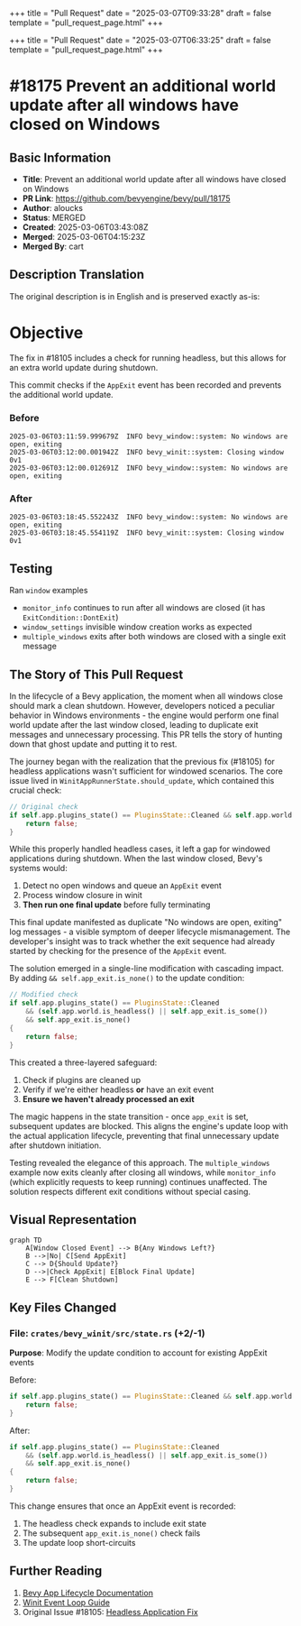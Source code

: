 +++
title = "Pull Request"
date = "2025-03-07T09:33:28"
draft = false
template = "pull_request_page.html"
+++

+++
title = "Pull Request"
date = "2025-03-07T06:33:25"
draft = false
template = "pull_request_page.html"
+++

# #18175 Prevent an additional world update after all windows have closed on Windows

## Basic Information
- **Title**: Prevent an additional world update after all windows have closed on Windows
- **PR Link**: https://github.com/bevyengine/bevy/pull/18175
- **Author**: aloucks
- **Status**: MERGED
- **Created**: 2025-03-06T03:43:08Z
- **Merged**: 2025-03-06T04:15:23Z
- **Merged By**: cart

## Description Translation
The original description is in English and is preserved exactly as-is:

# Objective

The fix in #18105 includes a check for running headless, but this allows for an extra world update during shutdown.

This commit checks if the `AppExit` event has been recorded and prevents the additional world update.

### Before

```
2025-03-06T03:11:59.999679Z  INFO bevy_window::system: No windows are open, exiting    
2025-03-06T03:12:00.001942Z  INFO bevy_winit::system: Closing window 0v1
2025-03-06T03:12:00.012691Z  INFO bevy_window::system: No windows are open, exiting
```
### After

```
2025-03-06T03:18:45.552243Z  INFO bevy_window::system: No windows are open, exiting    
2025-03-06T03:18:45.554119Z  INFO bevy_winit::system: Closing window 0v1
```
## Testing

Ran `window` examples

- `monitor_info` continues to run after all windows are closed (it has `ExitCondition::DontExit`)
- `window_settings` invisible window creation works as expected
- `multiple_windows` exits after both windows are closed with a single exit message

## The Story of This Pull Request

In the lifecycle of a Bevy application, the moment when all windows close should mark a clean shutdown. However, developers noticed a peculiar behavior in Windows environments - the engine would perform one final world update after the last window closed, leading to duplicate exit messages and unnecessary processing. This PR tells the story of hunting down that ghost update and putting it to rest.

The journey began with the realization that the previous fix (#18105) for headless applications wasn't sufficient for windowed scenarios. The core issue lived in `WinitAppRunnerState.should_update`, which contained this crucial check:

```rust
// Original check
if self.app.plugins_state() == PluginsState::Cleaned && self.app.world.is_headless() {
    return false;
}
```

While this properly handled headless cases, it left a gap for windowed applications during shutdown. When the last window closed, Bevy's systems would:
1. Detect no open windows and queue an `AppExit` event
2. Process window closure in winit
3. **Then run one final update** before fully terminating

This final update manifested as duplicate "No windows are open, exiting" log messages - a visible symptom of deeper lifecycle mismanagement. The developer's insight was to track whether the exit sequence had already started by checking for the presence of the `AppExit` event.

The solution emerged in a single-line modification with cascading impact. By adding `&& self.app_exit.is_none()` to the update condition:

```rust
// Modified check
if self.app.plugins_state() == PluginsState::Cleaned
    && (self.app.world.is_headless() || self.app_exit.is_some())
    && self.app_exit.is_none()
{
    return false;
}
```

This created a three-layered safeguard:
1. Check if plugins are cleaned up
2. Verify if we're either headless **or** have an exit event
3. **Ensure we haven't already processed an exit**

The magic happens in the state transition - once `app_exit` is set, subsequent updates are blocked. This aligns the engine's update loop with the actual application lifecycle, preventing that final unnecessary update after shutdown initiation.

Testing revealed the elegance of this approach. The `multiple_windows` example now exits cleanly after closing all windows, while `monitor_info` (which explicitly requests to keep running) continues unaffected. The solution respects different exit conditions without special casing.

## Visual Representation

```mermaid
graph TD
    A[Window Closed Event] --> B{Any Windows Left?}
    B -->|No| C[Send AppExit]
    C --> D{Should Update?}
    D -->|Check AppExit| E[Block Final Update]
    E --> F[Clean Shutdown]
```

## Key Files Changed

### File: `crates/bevy_winit/src/state.rs` (+2/-1)
**Purpose**: Modify the update condition to account for existing AppExit events

Before:
```rust
if self.app.plugins_state() == PluginsState::Cleaned && self.app.world.is_headless() {
    return false;
}
```

After:
```rust
if self.app.plugins_state() == PluginsState::Cleaned
    && (self.app.world.is_headless() || self.app_exit.is_some())
    && self.app_exit.is_none()
{
    return false;
}
```

This change ensures that once an AppExit event is recorded:
1. The headless check expands to include exit state
2. The subsequent `app_exit.is_none()` check fails
3. The update loop short-circuits

## Further Reading

1. [Bevy App Lifecycle Documentation](https://bevyengine.org/learn/book/getting-started/app-lifecycle/)
2. [Winit Event Loop Guide](https://github.com/rust-windowing/winit/blob/main/README.md#event-loop)
3. Original Issue #18105: [Headless Application Fix](https://github.com/bevyengine/bevy/pull/18105)